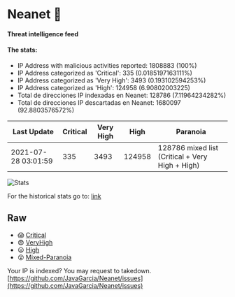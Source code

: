 # Neanet :hocho:
#### Threat intelligence feed
#### The stats:

- IP Address with malicious activities reported: 1808883 (100%)
- IP Address categorized as 'Critical':  335 (0.0185197163111%)
- IP Address categorized as 'Very High':  3493 (0.193102594253%)
- IP Address categorized as 'High':  124958 (6.90802003225)
- Total de direcciones IP indexadas en Neanet:  128786 (7.11964234282%)
- Total de direcciones IP descartadas en Neanet:  1680097 (92.8803576572%)

| Last Update | Critical | Very High | High | Paranoia |
| --- | --- | --- | --- | --- |
| 2021-07-28 03:01:59 | 335 | 3493 | 124958 | 128786 mixed list (Critical + Very High + High)|

![Stats](https://docs.google.com/spreadsheets/d/e/2PACX-1vSnaNMIXVabIpDJjufMlzH7poXnshF3mgd8Is1g9ytUEzVsP5my4Trn8f-xkoLLQ38xpL3HtmUexLo6/pubchart?oid=501124687&format=image)

For the historical stats go to: [link](/stats.csv)
## Raw
- :scream: [Critical](https://raw.githubusercontent.com/JavaGarcia/Neanet/master/blacklists/neanet_critical.txt)
- :fearful: [VeryHigh](https://raw.githubusercontent.com/JavaGarcia/Neanet/master/blacklists/neanet_veryHigh.txtt)
- :frowning: [High](https://raw.githubusercontent.com/JavaGarcia/Neanet/master/blacklists/neanet_high.txt)
- :dizzy_face: [Mixed-Paranoia](https://raw.githubusercontent.com/JavaGarcia/Neanet/master/blacklists/neanet_all.txt)


Your IP is indexed? You may request to takedown. [https://github.com/JavaGarcia/Neanet/issues](https://github.com/JavaGarcia/Neanet/issues)













































































































































































































































































































































































































































































































































































































































































































































































































































































































































































































































































































































































































































































































































































































































































































































































































































































































































































































































































































































































































































































































































































































































































































































































































































































































































































































































































































































































































































































































































































































































































































































































































































































































































































































































































































































































































































































































































































































































































































































































































































































































































































































































































































































































































































































































































































































































































































































































































































































































































































































































































































































































































































































































































































































































































































































































































































































































































































































































































































































































































































































































































































































































































































































































































































































































































































































































































































































































































































































































































































































































































































































































































































































































































































































































































































































































































































































































































































































































































































































































































































